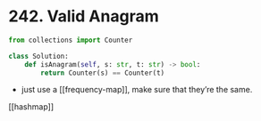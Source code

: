 # 242. Valid Anagram

```python
from collections import Counter

class Solution:
    def isAnagram(self, s: str, t: str) -> bool:
        return Counter(s) == Counter(t)
```

- just use a [[frequency-map]], make sure that they’re the same.

[[hashmap]]